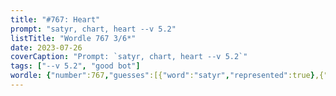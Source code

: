 ```yaml
---
title: "#767: Heart"
prompt: "satyr, chart, heart --v 5.2"
listTitle: "Wordle 767 3/6*"
date: 2023-07-26
coverCaption: "Prompt: `satyr, chart, heart --v 5.2`"
tags: ["--v 5.2", "good bot"]
wordle: {"number":767,"guesses":[{"word":"satyr","represented":true},{"word":"chart","represented":true},{"word":"heart","represented":true}],"yes_count":3}
---
```

